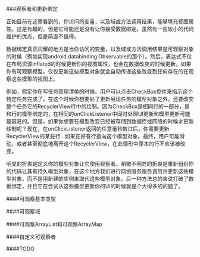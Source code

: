 ###观察者和更新绑定

正如目前在这章看到的，你访问的变量，以及域或方法调用结果，能够填充视图属性。这是有趣的，但是它可能还是没有让你接受数据绑定。虽然有一些较小的代码维护的优点，但是简直不值得。

数据绑定真正闪耀的地方是当你访问的变量，以及域或方法调用结果是可观察对象的时候（例如实现android.databinding.Observable的那个）。然后，表达式不仅在布局资源inflated的时候更新你的视图属性，也会在数据改变的时候更新。如果你有可观察模型，仅仅更新这些模型对象就会自动传递这些改变到任何存在的在观察这些模型的视图上。

例如，假定你在写任务管理清单的时候。用户可以点击CheckBox控件来指示这个特定任务完成了，在这个时候你想要处了更新展现任务的模型对象之外，还要改变整个任务它的RecyclerView行中的绘制。因为CheckBox是相同行的一部分，是和行的模型绑定的，在相同的onClickListener中同时处理UI更新和模型更新可能是容易的。但是，如果你想要在模型改变已经被存储到数据库或网络的时候才更新绘制呢？现在，在onClickListener返回的任意毫秒数过后，你需要更新RecyclerView的某些行...如果正好有行指向这个模型对象。最终，用户可能滑动，或者甚至彻底地离开这个RecyclerView，在此情形中原本的行不应该被改变。

明显的折衷是定义你的模型对象让它使用观察者。稍微不明显的折衷是重新组织你的代码让其有持久模型对象，在这个地方我们进行网络服务服务调用并更新这些模型对象，而不是用新建的实例来取代这些模型对象。后一种方法总的来说打破了数据绑定，并且它在尝试从这些模型更新你的UI的时候就是个大得多的问题了。

####可观察基本类型

####可观察域

####可观察ArrayList和可观察ArrayMap

####自定义可观察者

####TODO



